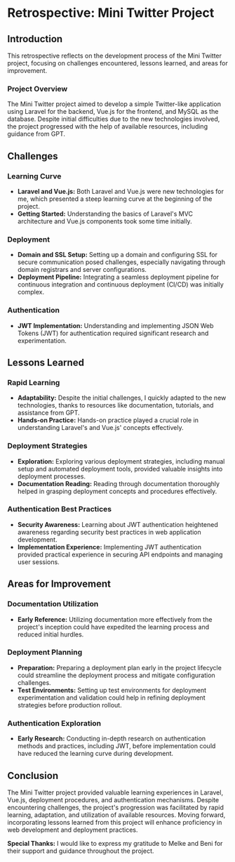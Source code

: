 # Retrospective: Mini Twitter Project

## Introduction

This retrospective reflects on the development process of the Mini Twitter project, focusing on challenges encountered, lessons learned, and areas for improvement.

### Project Overview

The Mini Twitter project aimed to develop a simple Twitter-like application using Laravel for the backend, Vue.js for the frontend, and MySQL as the database. Despite initial difficulties due to the new technologies involved, the project progressed with the help of available resources, including guidance from GPT.

## Challenges

### Learning Curve

- **Laravel and Vue.js:** Both Laravel and Vue.js were new technologies for me, which presented a steep learning curve at the beginning of the project.
- **Getting Started:** Understanding the basics of Laravel's MVC architecture and Vue.js components took some time initially.

### Deployment

- **Domain and SSL Setup:** Setting up a domain and configuring SSL for secure communication posed challenges, especially navigating through domain registrars and server configurations.
- **Deployment Pipeline:** Integrating a seamless deployment pipeline for continuous integration and continuous deployment (CI/CD) was initially complex.

### Authentication

- **JWT Implementation:** Understanding and implementing JSON Web Tokens (JWT) for authentication required significant research and experimentation.

## Lessons Learned

### Rapid Learning

- **Adaptability:** Despite the initial challenges, I quickly adapted to the new technologies, thanks to resources like documentation, tutorials, and assistance from GPT.
- **Hands-on Practice:** Hands-on practice played a crucial role in understanding Laravel's and Vue.js' concepts effectively.

### Deployment Strategies

- **Exploration:** Exploring various deployment strategies, including manual setup and automated deployment tools, provided valuable insights into deployment processes.
- **Documentation Reading:** Reading through documentation thoroughly helped in grasping deployment concepts and procedures effectively.

### Authentication Best Practices

- **Security Awareness:** Learning about JWT authentication heightened awareness regarding security best practices in web application development.
- **Implementation Experience:** Implementing JWT authentication provided practical experience in securing API endpoints and managing user sessions.

## Areas for Improvement

### Documentation Utilization

- **Early Reference:** Utilizing documentation more effectively from the project's inception could have expedited the learning process and reduced initial hurdles.

### Deployment Planning

- **Preparation:** Preparing a deployment plan early in the project lifecycle could streamline the deployment process and mitigate configuration challenges.
- **Test Environments:** Setting up test environments for deployment experimentation and validation could help in refining deployment strategies before production rollout.

### Authentication Exploration

- **Early Research:** Conducting in-depth research on authentication methods and practices, including JWT, before implementation could have reduced the learning curve during development.

## Conclusion

The Mini Twitter project provided valuable learning experiences in Laravel, Vue.js, deployment procedures, and authentication mechanisms. Despite encountering challenges, the project's progression was facilitated by rapid learning, adaptation, and utilization of available resources. Moving forward, incorporating lessons learned from this project will enhance proficiency in web development and deployment practices.

**Special Thanks:** I would like to express my gratitude to Melke and Beni for their support and guidance throughout the project.

